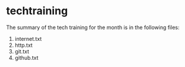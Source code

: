 # techtraining
The summary of the tech training for the month is in the following files:
1. internet.txt
2. http.txt
3. git.txt
4. github.txt
